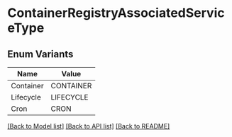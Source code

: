 # ContainerRegistryAssociatedServiceType

## Enum Variants

| Name | Value |
|---- | -----|
| Container | CONTAINER |
| Lifecycle | LIFECYCLE |
| Cron | CRON |


[[Back to Model list]](../README.md#documentation-for-models) [[Back to API list]](../README.md#documentation-for-api-endpoints) [[Back to README]](../README.md)


